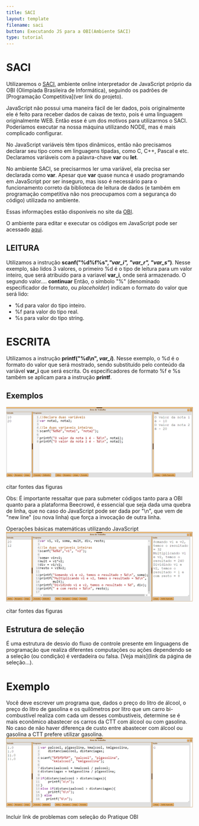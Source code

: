 ```yaml
---
title: SACI
layout: template
filename: saci
button: Executando JS para a OBI(Ambiente SACI)
type: tutorial
---
```


# SACI

Utilizaremos o [SACI](https://olimpiada.ic.unicamp.br/saci/cursos/intro_js/), ambiente online interpretador de JavaScript próprio da OBI (Olimpíada Brasileira de Informática), seguindo os padrões de [Programação Competitiva](ver link do projeto).

JavaScript não possui uma maneira fácil de ler dados, pois originalmente ele é feito para receber dados de caixas de texto, pois é uma linguagem originalmente WEB.
Então esse é um dos motivos para utilizarmos o SACI. Poderíamos executar na nossa máquina utilizando NODE, mas é mais complicado configurar.

No JavaScript variáveis têm tipos dinâmicos, então não precisamos declarar seu tipo como em linguagens tipadas, como C, C++, Pascal e etc. Declaramos variáveis com a palavra-chave **var** ou **let**.

No ambiente SACI, se precisarmos ler uma variável, ela precisa ser declarada como **var**. Apesar que **var** quase nunca é usado programando em JavaScript por ser inseguro, mas isso é necessário para o funcionamento correto da biblioteca de leitura de dados (e também em programação competitiva não nos preocupamos com a segurança do código) utilizada no ambiente.

Essas informações estão disponíveis no site da [OBI](https://olimpiada.ic.unicamp.br/pratique/exemplo_solucao_js/).

O ambiente para editar e executar os códigos em JavaScript pode ser acessado [aqui](https://olimpiada.ic.unicamp.br/saci/cursos/prova/2022/).

## LEITURA
Utilizamos a instrução **scanf("%d%f%s",*"var_i", "var_r", "var_s"*)**. 
Nesse exemplo, são lidos 3 valores, o primeiro %d é o tipo de leitura para um valor inteiro, que será atribuído para a variavel **var_i**, onde será armazenado. 
O segundo valor.... **continuar**
Então, o símbolo "%" (denominado especificador de formato, ou _placeholder_) indicam o formato do valor que será lido:
- %d para valor do tipo inteiro.
- %f para valor do tipo real.
- %s para valor do tipo string.

# ESCRITA
Utilizamos a instrução **printf("%d\n", *var_i*)**. 
Nesse exemplo, o %d é o formato do valor que será mostrado, sendo substituído pelo conteúdo da variável **var_i** que será escrita.
Os especificadores de formato %f e %s também se aplicam para a instrução **printf**. 

## Exemplos
![](../assets/images/tutoriais/saci/exemploPrintf.png)

citar fontes das figuras

Obs: É importante ressaltar que para submeter códigos tanto para a OBI quanto para a plataforma Beecrowd, é essencial que seja dada uma quebra de linha, que no caso do JavaScript pode ser dada por "\n", que vem de "new line" (ou nova linha) que força a invocação de outra linha. 

Operações básicas matemáticas utilizando JavaScript
![](../assets/images/tutoriais/saci/exemploMatematica.png)

citar fontes das figuras



## Estrutura de seleção
É uma estrutura de desvio do fluxo de controle presente em linguagens de programação que realiza diferentes computações ou ações dependendo se a seleção (ou condição) é verdadeira ou falsa. [Veja mais](link da página de seleção...).


# Exemplo
Você deve escrever um programa que, dados o preço do litro de álcool, o preço do litro de gasolina e os quilômetros por litro que um carro bi-combustível realiza com cada um desses combustíveis, determine se é mais econômico abastecer os carros da CTT com álcool ou com gasolina. No caso de não haver diferença de custo entre abastecer com álcool ou gasolina a CTT prefere utilizar gasolina. 
![](../assets/images/tutoriais/saci/exemploCondicional.png)


Incluir link de problemas com seleção do Pratique OBI
